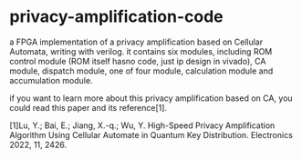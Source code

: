 # privacy-amplification-code
a FPGA implementation of a privacy amplification based on Cellular Automata, writing with verilog.
it contains six modules, including ROM control module (ROM itself hasno code, just ip design in vivado), CA module, dispatch module, one of four module, calculation module and accumulation module.


if you want to learn more about this privacy amplification based on CA, you could read this paper and its reference[1].

[1]Lu, Y.; Bai, E.; Jiang, X.-q.; Wu, Y. High-Speed Privacy Amplification Algorithm Using Cellular Automate in Quantum Key Distribution. Electronics 2022, 11, 2426.
